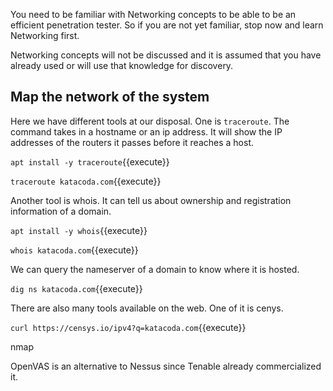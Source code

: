 You need to be familiar with Networking concepts to be able to be an efficient penetration tester. So if you are not yet familiar, stop now and learn Networking first.

Networking concepts will not be discussed and it is assumed that you have already used or will use that knowledge for discovery.

## Map the network of the system

Here we have different tools at our disposal. One is `traceroute`. The command takes in a hostname or an ip address. It will show the IP addresses of the routers it passes before it reaches a host.

`apt install -y traceroute`{{execute}}

`traceroute katacoda.com`{{execute}}

Another tool is whois. It can tell us about ownership and registration information of a domain.

`apt install -y whois`{{execute}}

`whois katacoda.com`{{execute}}

We can query the nameserver of a domain to know where it is hosted.

`dig ns katacoda.com`{{execute}}

There are also many tools available on the web. One of it is cenys.

`curl https://censys.io/ipv4?q=katacoda.com`{{execute}}

nmap

OpenVAS is an alternative to Nessus since Tenable already commercialized it.
